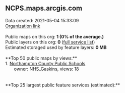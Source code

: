 <h2>NCPS.maps.arcgis.com</h2> Data created: 2021-05-04 15:33:09 <br /><a target='new' href='https://NCPS.maps.arcgis.com'>Organization link</a><br /><br />Public maps on this org: <b>1 (0% of the average.)</b><br />Public layers on this org: <b>0 </b>(<a target='new' href='https://services.arcgis.com/Eqly1ZhDzuLppd6J/ArcGIS/rest/services'>full service list</a>)<br />Estimated storaged used by feature layers: <b>0 MB</b><br /><br />**Top 50 public maps by views:**<br />  1. <a target='new' href='https://www.arcgis.com/home/item.html?id=ae50ef3ae92941f2963822abde9ecbdf'>Northampton County Public Schools</a> <br />  &nbsp;&nbsp;&nbsp;&nbsp; &nbsp;&nbsp;owner: NHS_Gaskins, views: 18<br /><br /><br />**Top 25 largest public feature services (estimated):**<br />